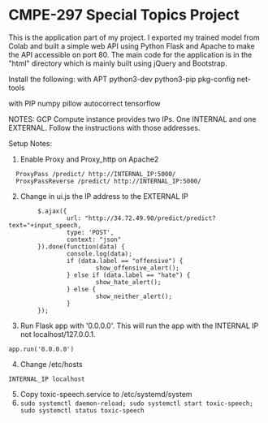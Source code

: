 # CMPE-297 Special Topics Project

This is the application part of my project. I exported my trained model from Colab and built a simple web API using Python Flask and Apache to make the API accessible on port 80. The main code for the application is in the "html" directory which is mainly built using jQuery and Bootstrap.

Install the following:
with APT
python3-dev
python3-pip
pkg-config
net-tools

with PIP
numpy
pillow
autocorrect
tensorflow

NOTES:
GCP Compute instance provides two IPs. One INTERNAL and one EXTERNAL.
Follow the instructions with those addresses.

Setup Notes:
1. Enable Proxy and Proxy_http on Apache2

```
  ProxyPass /predict/ http://INTERNAL_IP:5000/
  ProxyPassReverse /predict/ http://INTERNAL_IP:5000/
```

2. Change in ui.js the IP address to the EXTERNAL IP 
```
        $.ajax({
                url: "http://34.72.49.90/predict/predict?text="+input_speech,
                type: 'POST',
                context: "json"
        }).done(function(data) {
                console.log(data);
                if (data.label == "offensive") { 
                        show_offensive_alert(); 
                } else if (data.label == "hate") {
                        show_hate_alert();
                } else {
                        show_neither_alert();
                }
        });
```

3. Run Flask app with '0.0.0.0'. This will run the app with the INTERNAL IP not localhost/127.0.0.1.

```app.run('0.0.0.0') ```

4. Change /etc/hosts

```INTERNAL_IP localhost```

5. Copy toxic-speech.service to /etc/systemd/system
6. ```sudo systemctl daemon-reload; sudo systemctl start toxic-speech; sudo systemctl status toxic-speech```
